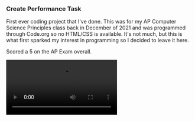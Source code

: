 ### Create Performance Task

First ever coding project that I've done. This was for my AP Computer Science Principles class back in December of 2021 and was programmed through Code.org so no HTML/CSS is available. It's not much, but this is what first sparked my interest in programming so I decided to leave it here. 

Scored a 5 on the AP Exam overall.

![](create-pt.mov)